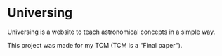 
# Universing

Universing is a website to teach astronomical concepts in a simple way.

This project was made for my TCM (TCM is a "Final paper").
